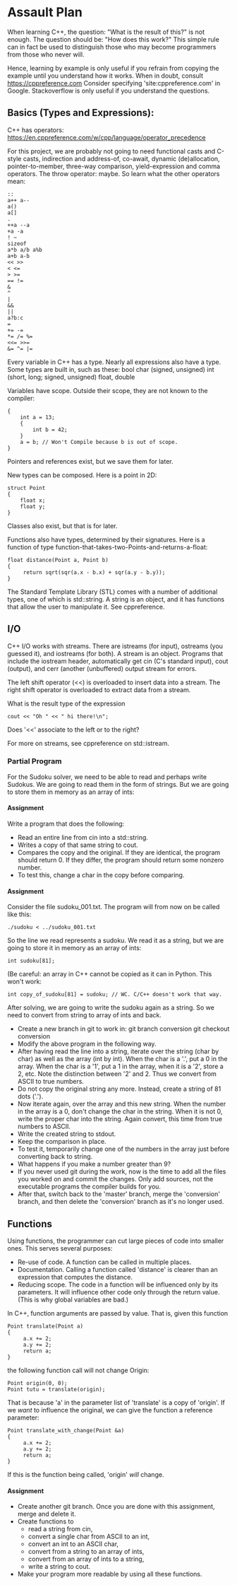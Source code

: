 # Assault Plan

When learning C++, the question: "What is the result of this?" is not enough.
The question should be: "How does this work?"
This simple rule can in fact be used to distinguish those who may become
programmers from those who never will.

Hence, learning by example is only useful if you refrain from copying the
example until you understand how it works.
When in doubt, consult https://cppreference.com
Consider specifying 'site:cppreference.com' in Google.
Stackoverflow is only useful if you understand the questions.


## Basics (Types and Expressions):

C++ has operators:
https://en.cppreference.com/w/cpp/language/operator_precedence

For this project, we are probably not going to need functional casts and
C-style casts, indirection and address-of, co-await, dynamic (de)allocation,
pointer-to-member, three-way comparison, yield-expression and comma operators.
The throw operator: maybe.
So learn what the other operators mean:



    ::
    a++ a--
    a()
    a[]
    .
    ++a --a
    +a -a
    ! ~
    sizeof
    a*b a/b a%b
    a+b a-b
    << >>
    < <=
    > >=
    == !=
    &
    ^
    |
    &&
    ||
    a?b:c
    =
    += -=
    *= /= %=
    <<= >>=
    &= ^= |=


Every variable in C++ has a type. Nearly all expressions also have a type.
Some types are built in, such as these:
    bool
    char (signed, unsigned)
    int (short, long; signed, unsigned)
    float, double

Variables have scope. Outside their scope, they are not known to the compiler:

    {
        int a = 13;
	    {
	        int b = 42;
	    }
	    a = b; // Won't Compile because b is out of scope.
    }

Pointers and references exist, but we save them for later.

New types can be composed. Here is a point in 2D:

    struct Point
    {
        float x;
	    float y;
    }

Classes also exist, but that is for later.

Functions also have types, determined by their signatures. Here is a function
of type function-that-takes-two-Points-and-returns-a-float:

    float distance(Point a, Point b)
    {
         return sqrt(sqr(a.x - b.x) + sqr(a.y - b.y));
    }

The Standard Template Library (STL) comes with a number of additional types,
one of which is std::string. A string is an object, and it has functions that
allow the user to manipulate it. See cppreference.

## I/O

C++ I/O works with streams. There are istreams (for input), ostreams (you
guessed it), and iostreams (for both). A stream is an object. Programs that
include the iostream header, automatically get cin (C's standard input), cout
(output), and cerr (another (unbuffered) output stream for errors.

The left shift operator (<<) is overloaded to insert data into a stream. The
right shift operator is overloaded to extract data from a stream.

What is the result type of the expression

    cout << "Oh " << " hi there!\n";
	
Does '<<' associate to the left or to the right?

For more on streams, see cppreference on std::istream.

### Partial Program

For the Sudoku solver, we need to be able to read and perhaps write Sudokus.
We are going to read them in the form of strings. But we are going to store them
in memory as an array of ints:

#### Assignment

Write a program that does the following:
* Read an entire line from cin into a std::string.
* Writes a copy of that same string to cout.
* Compares the copy and the original.
  If they are identical, the program should return 0.
  If they differ, the program should return some nonzero number.
* To test this, change a char in the copy before comparing.

#### Assignment

Consider the file sudoku_001.txt.
The program will from now on be called like this:

    ./sudoku < ../sudoku_001.txt

So the line we read represents a sudoku. We read it as a string, but we
are going to store it in memory as an array of ints:

    int sudoku[81];

(Be careful: an array in C++ cannot be copied as it can in Python.
This won't work:

    int copy_of_sudoku[81] = sudoku; // WC. C/C++ doesn't work that way.

After solving, we are going to write the sudoku again as a string.
So we need to convert from string to array of ints and back.

* Create a new branch in git to work in:
    git branch conversion
    git checkout conversion
* Modify the above program in the following way.
* After having read the line into a string, iterate over the string (char by
  char) as well as the array (int by int).
  When the char is a '.', put a 0 in the array.
  When the char is a '1', put a 1 in the array, when it is a '2', store a 2, etc.
  Note the distinction between '2' and 2.
  Thus we convert from ASCII to true numbers.
* Do not copy the original string any more. Instead, create a string of 81 dots ('.').
* Now iterate again, over the array and this new string. When the number in the
  array is a 0, don't change the char in the string. When it is not 0, write
  the proper char into the string. Again convert, this time from true numbers to ASCII.
* Write the created string to stdout.
* Keep the comparison in place.
* To test it, temporarily change one of the numbers in the array just before
  converting back to string.
* What happens if you make a number greater than 9?
* If you never used git during the work, now is the time to add all the files
  you worked on and commit the changes. Only add sources, not the executable
  programs the compiler builds for you.
* After that, switch back to the 'master' branch, merge the 'conversion' branch,
  and then delete the 'conversion' branch as it's no longer used.


## Functions

Using functions, the programmer can cut large pieces of code into smaller ones.
This serves several purposes:

* Re-use of code. A function can be called in multiple places.
* Documentation. Calling a function called 'distance' is clearer than an
  expression that computes the distance.
* Reducing scope. The code in a function will be influenced only by its
  parameters. It will influence other code only through the return value.
  (This is why global variables are bad.)

In C++, function arguments are passed by value. That is, given this function

    Point translate(Point a)
    {
	     a.x += 2;
		 a.y += 2;
		 return a;
    }

the following function call will not change Origin:

    Point origin(0, 0);
	Point tutu = translate(origin);

That is because 'a' in the parameter list of 'translate' is a copy of 'origin'.
If we *want* to influence the original, we can give the function a reference parameter:

    Point translate_with_change(Point &a)
    {
	     a.x += 2;
		 a.y += 2;
		 return a;
    }

If this is the function being called, 'origin' *will* change.


#### Assignment

* Create another git branch. Once you are done with this assignment, merge and delete it.
* Create functions to
  * read a string from cin,
  * convert a single char from ASCII to an int,
  * convert an int to an ASCII char,
  * convert from a string to an array of ints,
  * convert from an array of ints to a string,
  * write a string to cout.
* Make your program more readable by using all these functions.
